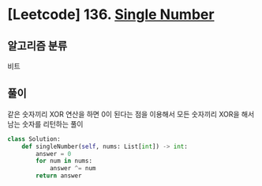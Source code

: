 # [Leetcode] 136. [Single Number](https://leetcode.com/problems/single-number/)

## 알고리즘 분류
비트

## 풀이

같은 숫자끼리 XOR 연산을 하면 0이 된다는 점을 이용해서 모든 숫자끼리 XOR을 해서 남는 숫자를 리턴하는 풀이

```py
class Solution:
    def singleNumber(self, nums: List[int]) -> int:
        answer = 0
        for num in nums:
            answer ^= num
        return answer
```
